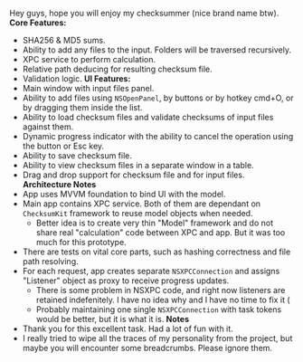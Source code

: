 Hey guys, hope you will enjoy my checksummer (nice brand name btw).
**Core Features:**
 - SHA256 & MD5 sums. 
 - Ability to add any files to the input. Folders will be traversed recursively. 
 - XPC service to perform calculation.
 - Relative path deducing for resulting checksum file.
 - Validation logic.
**UI Features:**
- Main window with input files panel.
- Ability to add files using `NSOpenPanel`, by buttons or by hotkey cmd+O, or by dragging them inside the list.
- Ability to load checksum files and validate checksums of input files against them.
- Dynamic progress indicator with the ability to cancel the operation using the button or Esc key. 
- Ability to save checksum file.
- Ability to view checksum files in a separate window in a table.
- Drag and drop support for checksum file and for input files.
**Architecture Notes**
- App uses MVVM foundation to bind UI with the model.
- Main app contains XPC service. Both of them are dependant on `ChecksumKit` framework to reuse model objects when needed. 
	- Better idea is to create very thin "Model" framework and do not share real "calculation" code between XPC and app. But it was too much for this prototype.
- There are tests on vital core parts, such as hashing correctness and file path resolving.
- For each request, app creates separate `NSXPCConnection` and assigns "Listener" object as proxy to receive progress updates.
	- There is some problem in NSXPC code, and right now listeners are retained indefenitely. I have no idea why and I have no time to fix it (
	- Probably maintaining one single `NSXPCConnection` with task tokens would be better, but it is what it is.
**Notes**
- Thank you for this excellent task. Had a lot of fun with it. 
- I really tried to wipe all the traces of my personality from the project, but maybe you will encounter some breadcrumbs. Please ignore them.